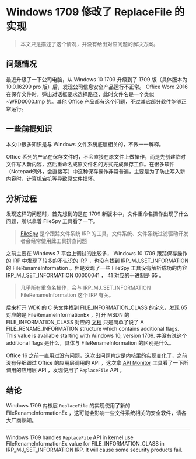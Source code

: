 # Windows 1709 修改了 ReplaceFile 的实现

> 本文只是描述了这个情况，并没有给出对应问题的解决方案。

## 问题情况

最近升级了一下公司电脑，从 Windows 10 1703 升级到了 1709 版（具体版本为 10.0.16299 pro 版）后，发现公司信息安全产品运行不正常。 Office Word 2016 在保存文件时，弹出对话框要求选择路径，此时文件名是一个类似 ~WRD0000.tmp 的。其他 Office 产品都有这个问题，不过其它部分软件能够正常运行。

## 一些前提知识

本文中很多知识是与 Windows 文件系统底层相关的，不做一一解释。

Office 系列的产品在保存文件时，不会直接在原文件上做操作，而是先创建临时文件写入新内容，然后重命名成原文件名的方式完成保存工作。在很多软件（Notepad例外，会直接写）中这种保存操作非常普遍，主要是为了防止写入新内容时，计算机宕机等导致原文件损坏。

## 分析过程

发现这样的问题时，首先想到的是在 1709 新版本中，文件重命名操作出现了什么问题，所以拿着 FileSpy 工具看了一下。

> [FileSpy](http://www.zezula.net/en/fstools/filespy.html) 是个跟踪文件系统 IRP 的工具，文件系统、文件系统过滤驱动开发者会经常使用此工具排查问题

之前主要在 Windows 7 平台上调试的比较多， Windows 10 1709 跟踪保存操作的 IRP 中发现了较多的不认识的 IRP ，也没有找到 IRP_MJ_SET_INFORMATION 的 FileRenameInformation 。但是发现了一些 FileSpy 工具没有解析成功的内容 IRP_MJ_SET_INFORMATION 00000041 ， 41 对应的十进制是 65 。

> 几乎所有重命名操作，会与 IRP_MJ_SET_INFORMATION FileRenameInformation 这个 IRP 有关。

后来打开 WDK 的 C 头文件找到 FILE_INFORMATION_CLASS 的定义，发现 65 对应的是 FileRenameInformationEx ，打开 MSDN 的 FILE_INFORMATION_CLASS 对应的 [文档](https://msdn.microsoft.com/en-us/library/windows/hardware/ff728840(v=vs.85).aspx) 只是简单了说了 A FILE_RENAME_INFORMATION structure which contains additional flags. This value is available starting with Windows 10, version 1709. 并没有说这个 additional flags 是什么，具体与 FileRenameInformation 的区别是什么。

Office 16 之前一直用过没有问题，这次出问题肯定是内核里的实现变化了，之前没有仔细跟过 Office 的应用层调用的 API ，这次拿 [API Monitor](http://www.rohitab.com/apimonitor) 工具看了一下所调用的应用层 API ，发现使用了 `ReplaceFile` API 。

## 结论

Windows 1709 内核层 `ReplaceFile` 的实现使用了新的 FileRenameInformationEx ，这可能会影响一些文件系统相关的安全软件，请各大厂商熟知。

***

Windows 1709 handles `ReplaceFile` API in kernel use FileRenameInformationEx value for FILE_INFORMATION_CLASS in IRP_MJ_SET_INFORMATION IRP. It will cause some security products fail.
